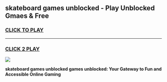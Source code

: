 
## skateboard games unblocked - Play Unblocked Gmaes & Free
<h3>
<a href="https://premium.freeplayer.one?title=skateboard_games_unblocked&ref=20F">CLICK TO PLAY</a></h3>
<hr>

<h3>
<a href="https://premium.freeplayer.one?title=skateboard_games_unblocked&ref=20F">CLICK 2 PLAY</a>
  
</h3>

<a href="https://premium.freeplayer.one?title=skateboard_games_unblocked&ref=20F/"><img src="https://clearcache.store/games.png"></a>


**skateboard games unblocked games unblocked: Your Gateway to Fun and Accessible Online Gaming**
